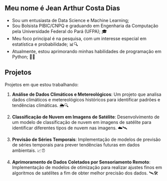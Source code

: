 ## Meu nome é Jean Arthur Costa Dias

- Sou um entusiasta de Data Science e Machine Learning; 
- Sou Bolsista PIBIC/CNPQ e graduando em Engenharia da Computação pela Universidade Federal do Pará (UFPA); 🎓
- Meu foco principal é na pesquisa, com um interesse especial em estatística e probabilidade; 📊🔍
- Atualmente, estou aprimorando minhas habilidades de programação em Python; 🐍✨


## Projetos

Projetos em que estou trabalhando:

1. **Análise de Dados Climáticos e Metereológicos**: Um projeto que analisa dados climáticos e metereológicos históricos para identificar padrões e tendências climáticas. 🌦️🔍
   
2. **Classificação de Nuvem em Imagens de Satélite**: Desenvolvimento de um modelo de classificação de nuvem em imagens de satélite para identificar diferentes tipos de nuvem nas imagens. ☁️🛰️

3. **Previsão de Séries Temporais**: Implementação de modelos de previsão de séries temporais para prever tendências futuras em dados ambientais. 📈⏰

4. **Aprimoramento de Dados Coletados por Sensoriamento Remoto**: Implementação de modelos de otimização para realizar ajustes finos em algoritmos de satélites a fim de obter melhor precisão dos dados. 🛰️🛠️
<!--
**JeanArthurCostaDias/JeanArthurCostaDias** is a ✨ _special_ ✨ repository because its `README.md` (this file) appears on your GitHub profile.

Here are some ideas to get you started:

- 🔭 I’m currently working on ...
- 🌱 I’m currently learning ...
- 👯 I’m looking to collaborate on ...
- 🤔 I’m looking for help with ...
- 💬 Ask me about ...
- 📫 How to reach me: ...
- 😄 Pronouns: ...
- ⚡ Fun fact: ...
-->
